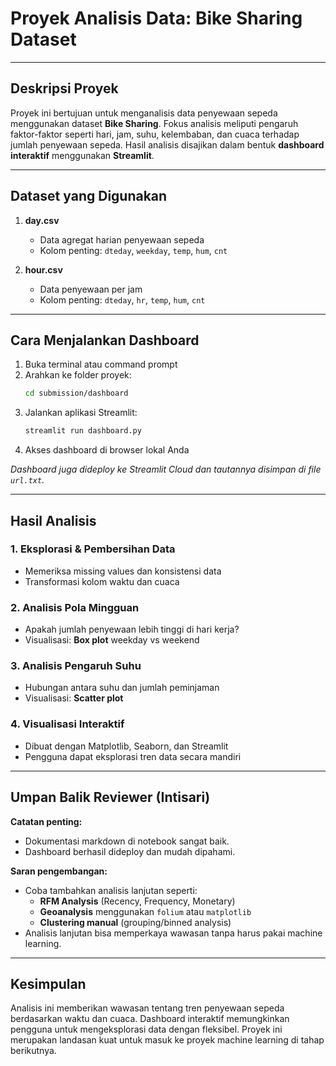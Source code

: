 # Proyek Analisis Data: Bike Sharing Dataset

---

## Deskripsi Proyek

Proyek ini bertujuan untuk menganalisis data penyewaan sepeda menggunakan dataset **Bike Sharing**. Fokus analisis meliputi pengaruh faktor-faktor seperti hari, jam, suhu, kelembaban, dan cuaca terhadap jumlah penyewaan sepeda. Hasil analisis disajikan dalam bentuk **dashboard interaktif** menggunakan **Streamlit**.

---

## Dataset yang Digunakan

1. **day.csv**
   - Data agregat harian penyewaan sepeda
   - Kolom penting: `dteday`, `weekday`, `temp`, `hum`, `cnt`

2. **hour.csv**
   - Data penyewaan per jam
   - Kolom penting: `dteday`, `hr`, `temp`, `hum`, `cnt`

---

## Cara Menjalankan Dashboard

1. Buka terminal atau command prompt
2. Arahkan ke folder proyek:
   ```bash
   cd submission/dashboard
   ```
3. Jalankan aplikasi Streamlit:
   ```bash
   streamlit run dashboard.py
   ```
4. Akses dashboard di browser lokal Anda

*Dashboard juga dideploy ke Streamlit Cloud dan tautannya disimpan di file `url.txt`.*

---

## Hasil Analisis

### 1. Eksplorasi & Pembersihan Data
- Memeriksa missing values dan konsistensi data
- Transformasi kolom waktu dan cuaca

### 2. Analisis Pola Mingguan
- Apakah jumlah penyewaan lebih tinggi di hari kerja?
- Visualisasi: **Box plot** weekday vs weekend

### 3. Analisis Pengaruh Suhu
- Hubungan antara suhu dan jumlah peminjaman
- Visualisasi: **Scatter plot**

### 4. Visualisasi Interaktif
- Dibuat dengan Matplotlib, Seaborn, dan Streamlit
- Pengguna dapat eksplorasi tren data secara mandiri

---

## Umpan Balik Reviewer (Intisari)

**Catatan penting:**
- Dokumentasi markdown di notebook sangat baik.
- Dashboard berhasil dideploy dan mudah dipahami.

**Saran pengembangan:**
- Coba tambahkan analisis lanjutan seperti:
  - **RFM Analysis** (Recency, Frequency, Monetary)
  - **Geoanalysis** menggunakan `folium` atau `matplotlib`
  - **Clustering manual** (grouping/binned analysis)
- Analisis lanjutan bisa memperkaya wawasan tanpa harus pakai machine learning.

---

## Kesimpulan

Analisis ini memberikan wawasan tentang tren penyewaan sepeda berdasarkan waktu dan cuaca. Dashboard interaktif memungkinkan pengguna untuk mengeksplorasi data dengan fleksibel. Proyek ini merupakan landasan kuat untuk masuk ke proyek machine learning di tahap berikutnya.
